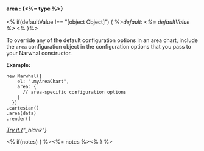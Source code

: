 #### **area** : {<%= type %>}

<% if(defaultValue !== "[object Object]") { %>*default: <%= defaultValue %>* <% }%>

To override any of the default configuration options in an area chart, include the `area` configuration object in the configuration options that you pass to your Narwhal constructor.

**Example:**

	new Narwhal({
	    el: ".myAreaChart",
	    area: {
	      // area-specific configuration options
	    }
	  })
	.cartesian()
	.area(data)
	.render()	

*[Try it.](http://jsfiddle.net/forio/fK6z2/){"_blank"}*

<% if(notes) { %><%= notes %><% } %>

